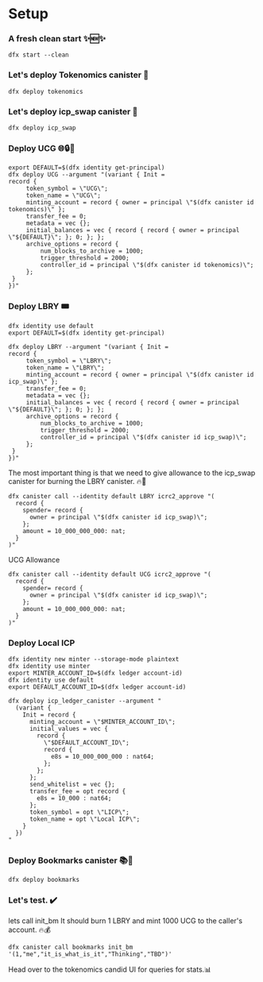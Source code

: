 # Setup

### A fresh clean start ✨🆕✨

``` 
dfx start --clean 
```
### Let's deploy Tokenomics canister  🚀

``` 
dfx deploy tokenomics
```
### Let's deploy icp_swap canister  🚀

``` 
dfx deploy icp_swap
```
###  Deploy UCG 🌐🔒👥
 


```dfx identity use default
export DEFAULT=$(dfx identity get-principal)
dfx deploy UCG --argument "(variant { Init =
record {
     token_symbol = \"UCG\";
     token_name = \"UCG\";
     minting_account = record { owner = principal \"$(dfx canister id tokenomics)\" };
     transfer_fee = 0;
     metadata = vec {};
     initial_balances = vec { record { record { owner = principal \"${DEFAULT}\"; }; 0; }; };
     archive_options = record {
         num_blocks_to_archive = 1000;
         trigger_threshold = 2000;
         controller_id = principal \"$(dfx canister id tokenomics)\";
     };
 }
})"
```
###  Deploy LBRY 🎟️

```
dfx identity use default
export DEFAULT=$(dfx identity get-principal)

dfx deploy LBRY --argument "(variant { Init =
record {
     token_symbol = \"LBRY\";
     token_name = \"LBRY\";
     minting_account = record { owner = principal \"$(dfx canister id icp_swap)\" };
     transfer_fee = 0;
     metadata = vec {};
     initial_balances = vec { record { record { owner = principal \"${DEFAULT}\"; }; 0; }; };
     archive_options = record {
         num_blocks_to_archive = 1000;
         trigger_threshold = 2000;
         controller_id = principal \"$(dfx canister id icp_swap)\";
     };
 }
})"
```
The most important thing is that we need to give allowance to the icp_swap canister for burning the LBRY canister. 🔥🔄

```
dfx canister call --identity default LBRY icrc2_approve "(
  record {
    spender= record {
      owner = principal \"$(dfx canister id icp_swap)\";
    };
    amount = 10_000_000_000: nat;
  }
)"
```
UCG Allowance 
```
dfx canister call --identity default UCG icrc2_approve "(
  record {
    spender= record {
      owner = principal \"$(dfx canister id icp_swap)\";
    };
    amount = 10_000_000_000: nat;
  }
)"
```
### Deploy Local ICP
```
dfx identity new minter --storage-mode plaintext
dfx identity use minter
export MINTER_ACCOUNT_ID=$(dfx ledger account-id)
dfx identity use default
export DEFAULT_ACCOUNT_ID=$(dfx ledger account-id)

dfx deploy icp_ledger_canister --argument "
  (variant {
    Init = record {
      minting_account = \"$MINTER_ACCOUNT_ID\";
      initial_values = vec {
        record {
          \"$DEFAULT_ACCOUNT_ID\";
          record {
            e8s = 10_000_000_000 : nat64;
          };
        };
      };
      send_whitelist = vec {};
      transfer_fee = opt record {
        e8s = 10_000 : nat64;
      };
      token_symbol = opt \"LICP\";
      token_name = opt \"Local ICP\";
    }
  })
"
```
### Deploy Bookmarks canister 📚🔖
```
dfx deploy bookmarks 
```

### Let's test. ✔️
lets call init_bm 
It should burn 1 LBRY and mint 1000 UCG to the caller's account. 🔥💰
```
dfx canister call bookmarks init_bm '(1,"me","it_is_what_is_it","Thinking","TBD")'
```
Head over to the tokenomics candid UI for queries for stats.📊 